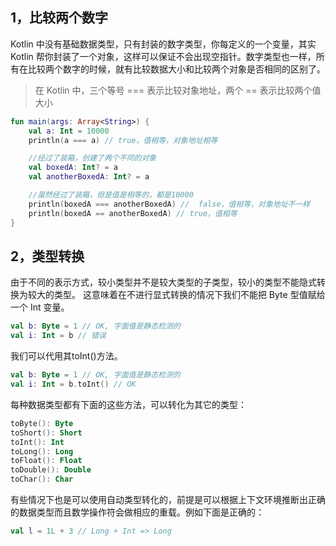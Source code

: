 ## 1，比较两个数字
Kotlin 中没有基础数据类型，只有封装的数字类型，你每定义的一个变量，其实 Kotlin 帮你封装了一个对象，这样可以保证不会出现空指针。数字类型也一样，所有在比较两个数字的时候，就有比较数据大小和比较两个对象是否相同的区别了。
> 在 Kotlin 中，三个等号 === 表示比较对象地址，两个 == 表示比较两个值大小
``` kotlin
fun main(args: Array<String>) {
    val a: Int = 10000
    println(a === a) // true，值相等，对象地址相等

    //经过了装箱，创建了两个不同的对象
    val boxedA: Int? = a
    val anotherBoxedA: Int? = a

    //虽然经过了装箱，但是值是相等的，都是10000
    println(boxedA === anotherBoxedA) //  false，值相等，对象地址不一样
    println(boxedA == anotherBoxedA) // true，值相等
}
``` 

## 2，类型转换
由于不同的表示方式，较小类型并不是较大类型的子类型，较小的类型不能隐式转换为较大的类型。 这意味着在不进行显式转换的情况下我们不能把 Byte 型值赋给一个 Int 变量。
``` kotlin
val b: Byte = 1 // OK, 字面值是静态检测的
val i: Int = b // 错误
```
我们可以代用其toInt()方法。
``` kotlin
val b: Byte = 1 // OK, 字面值是静态检测的
val i: Int = b.toInt() // OK
```
每种数据类型都有下面的这些方法，可以转化为其它的类型：
``` kotlin
toByte(): Byte
toShort(): Short
toInt(): Int
toLong(): Long
toFloat(): Float
toDouble(): Double
toChar(): Char
```
有些情况下也是可以使用自动类型转化的，前提是可以根据上下文环境推断出正确的数据类型而且数学操作符会做相应的重载。例如下面是正确的：
``` kotlin
val l = 1L + 3 // Long + Int => Long
```
